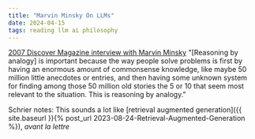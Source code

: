 ```yaml
---
title: "Marvin Minsky On LLMs"
date: 2024-04-15
tags: reading llm ai philosophy
---
```


[2007 Discover Magazine interview with Marvin Minsky](https://www.discovermagazine.com/technology/discover-interview-marvin-minsky) "[Reasoning by analogy] is important because the way people solve problems is first by having an enormous amount of commonsense knowledge, like maybe 50 million little anecdotes or entries, and then having some unknown system for finding among those 50 million old stories the 5 or 10 that seem most relevant to the situation. This is reasoning by analogy." 

Schrier notes:  This sounds a lot like [retrieval augmented generation]({{ site.baseurl }}{% post_url 2023-08-24-Retrieval-Augmented-Generation %}), *avant la lettre*

